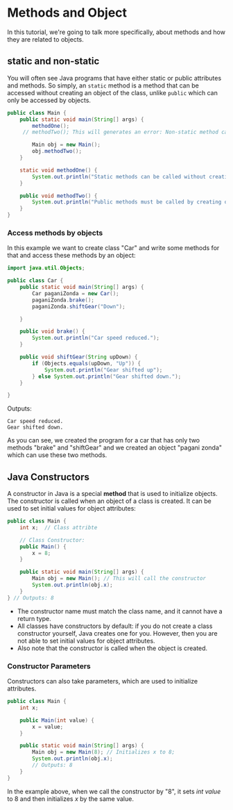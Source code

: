 # Methods and Object

In this tutorial, we're going to talk more specifically, about methods and how they are related to objects.

## static and non-static

You will often see Java programs that have either static or public attributes and methods. So simply, an `static` method is a method that can be accessed without creating an object of the class, unlike `public` which can only be accessed by objects.

``` Java
public class Main {
    public static void main(String[] args) {
        methodOne();
     // methodTwo(); This will generates an error: Non-static method cannot be referenced from a static context.

        Main obj = new Main();
        obj.methodTwo();
    }

    static void methodOne() {
        System.out.println("Static methods can be called without creating objects");
    }

    public void methodTwo() {
        System.out.println("Public methods must be called by creating objects");
    }
}
```

### Access methods by objects

In this example we want to create class "Car" and write some methods for that and access these methods by an object:

``` Java
import java.util.Objects;

public class Car {
    public static void main(String[] args) {
        Car paganiZonda = new Car();
        paganiZonda.brake();
        paganiZonda.shiftGear("Down");

    }

    public void brake() {
        System.out.println("Car speed reduced.");
    }

    public void shiftGear(String upDown) {
        if (Objects.equals(upDown, "Up")) {
            System.out.println("Gear shifted up");
        } else System.out.println("Gear shifted down.");
    }

}
```

Outputs:

``` Batch
Car speed reduced.
Gear shifted down.
```

As you can see, we created the program for a car that has only two methods "brake" and "shiftGear" and we created an object "pagani zonda" which can use these two methods.

## Java Constructors

A constructor in Java is a special **method** that is used to initialize objects. The constructor is called when an object of a class is created. It can be used to set initial values for object attributes:

``` Java
public class Main {
    int x;  // Class attribte

    // Class Constructor:
    public Main() {
        x = 8;
    }

    public static void main(String[] args) {
        Main obj = new Main(); // This will call the constructor
        System.out.println(obj.x);
    }
} // Outputs: 8
```

* The constructor name must match the class name, and it cannot have a return type.
* All classes have constructors by default: if you do not create a class constructor yourself, Java creates one for you. However, then you are not able to set initial values for object attributes.
* Also note that the constructor is called when the object is created.

### Constructor Parameters

Constructors can also take parameters, which are used to initialize attributes.

``` Java
public class Main {
    int x;

    public Main(int value) {
        x = value;
    }

    public static void main(String[] args) {
        Main obj = new Main(8); // Initializes x to 8;
        System.out.println(obj.x);
        // Outputs: 8
    }
}
```

In the example above, when we call the constructor by "8", it sets _int value_ to 8 and then initializes _x_ by the same value.
